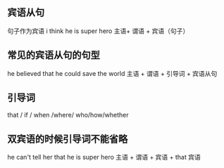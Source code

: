 ## 宾语从句

句子作为宾语
i think he is super hero
主语+ 谓语 + 宾语（句子）

## 常见的宾语从句的句型

he believed that he could save the world
主语 + 谓语 + 引导词 + 宾语从句

## 引导词

that / if / when /where/ who/how/whether

## 双宾语的时候引导词不能省略

he can't tell her that he is super hero
主语 + 谓语 + 宾语 + that 宾语
